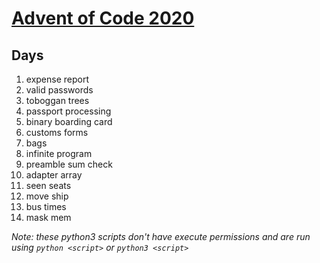 # [Advent of Code 2020](https://adventofcode.com/2020)

## Days

1) expense report
2) valid passwords
3) toboggan trees
4) passport processing
5) binary boarding card
6) customs forms
7) bags
8) infinite program
9) preamble sum check
10) adapter array
11) seen seats
12) move ship
13) bus times
14) mask mem

*Note: these python3 scripts don't have execute permissions and are run using `python <script>` or `python3 <script>`*

